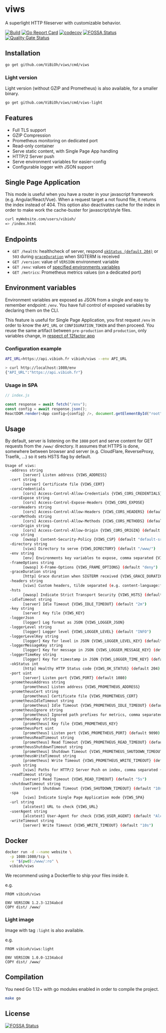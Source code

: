 # viws

A superlight HTTP fileserver with customizable behavior.

[![Build](https://github.com/ViBiOh/viws/workflows/Build/badge.svg)](https://github.com/ViBiOh/viws/actions)
[![Go Report Card](https://goreportcard.com/badge/github.com/ViBiOh/viws)](https://goreportcard.com/report/github.com/ViBiOh/viws)
[![codecov](https://codecov.io/gh/ViBiOh/viws/branch/main/graph/badge.svg)](https://codecov.io/gh/ViBiOh/viws)
[![FOSSA Status](https://app.fossa.io/api/projects/git%2Bgithub.com%2FViBiOh%2Fviws.svg?type=shield)](https://app.fossa.io/projects/git%2Bgithub.com%2FViBiOh%2Fviws?ref=badge_shield)
[![Quality Gate Status](https://sonarcloud.io/api/project_badges/measure?project=ViBiOh_viws&metric=alert_status)](https://sonarcloud.io/dashboard?id=ViBiOh_viws)

## Installation

```bash
go get github.com/ViBiOh/viws/cmd/viws
```

### Light version

Light version (without GZIP and Prometheus) is also available, for a smaller binary.

```bash
go get github.com/ViBiOh/viws/cmd/viws-light
```

## Features

- Full TLS support
- GZIP Compression
- Prometheus monitoring on dedicated port
- Read-only container
- Serve static content, with Single Page App handling
- HTTP/2 Server push
- Serve environment variables for easier-config
- Configurable logger with JSON support

## Single Page Application

This mode is useful when you have a router in your javascript framework (e.g. Angular/React/Vue). When a request target a not found file, it returns the index instead of 404. This option also deactivates cache for the index in order to make work the cache-buster for javascript/style files.

```bash
curl myWebsite.com/users/vibioh/
=> /index.html
```

## Endpoints

- `GET /health`: healthcheck of server, respond [`okStatus (default 204)`](#usage) or `503` during [`graceDuration`](#usage) when SIGTERM is received
- `GET /version`: value of `VERSION` environment variable
- `GET /env`: values of [specified environments variables](#environment-variables)
- `GET /metrics`: Prometheus metrics values (on a dedicated port)

## Environment variables

Environment variables are exposed as JSON from a single and easy to remember endpoint: `/env`. You have full control of exposed variables by declaring them on the CLI.

This feature is useful for Single Page Application, you first request `/env` in order to know the `API_URL` or `CONFIGURATION_TOKEN` and then proceed. You reuse the same artifact between `pre-production` and `production`, only variables change, in [respect of 12factor app](https://12factor.net/config)

### Configuration example

```bash
API_URL=https://api.vibioh.fr vibioh/viws --env API_URL

> curl http://localhost:1080/env
{"API_URL":"https://api.vibioh.fr"}
```

### Usage in SPA

```js
// index.js

const response = await fetch("/env");
const config = await response.json();
ReactDOM.render(<App config={config} />, document.getElementById("root"));
```

## Usage

By default, server is listening on the `1080` port and serve content for GET requests from the `/www/` directory. It assumes that HTTPS is done, somewhere between browser and server (e.g. CloudFlare, ReverseProxy, Traefik, ...) so it sets HSTS flag by default.

```bash
Usage of viws:
  -address string
        [server] Listen address {VIWS_ADDRESS}
  -cert string
        [server] Certificate file {VIWS_CERT}
  -corsCredentials
        [cors] Access-Control-Allow-Credentials {VIWS_CORS_CREDENTIALS}
  -corsExpose string
        [cors] Access-Control-Expose-Headers {VIWS_CORS_EXPOSE}
  -corsHeaders string
        [cors] Access-Control-Allow-Headers {VIWS_CORS_HEADERS} (default "Content-Type")
  -corsMethods string
        [cors] Access-Control-Allow-Methods {VIWS_CORS_METHODS} (default "GET")
  -corsOrigin string
        [cors] Access-Control-Allow-Origin {VIWS_CORS_ORIGIN} (default "*")
  -csp string
        [owasp] Content-Security-Policy {VIWS_CSP} (default "default-src 'self'; base-uri 'self'")
  -directory string
        [viws] Directory to serve {VIWS_DIRECTORY} (default "/www/")
  -env string
        [env] Environments key variables to expose, comma separated {VIWS_ENV}
  -frameOptions string
        [owasp] X-Frame-Options {VIWS_FRAME_OPTIONS} (default "deny")
  -graceDuration string
        [http] Grace duration when SIGTERM received {VIWS_GRACE_DURATION} (default "30s")
  -headers string
        [viws] Custom headers, tilde separated (e.g. content-language:fr~X-UA-Compatible:test) {VIWS_HEADERS}
  -hsts
        [owasp] Indicate Strict Transport Security {VIWS_HSTS} (default true)
  -idleTimeout string
        [server] Idle Timeout {VIWS_IDLE_TIMEOUT} (default "2m")
  -key string
        [server] Key file {VIWS_KEY}
  -loggerJson
        [logger] Log format as JSON {VIWS_LOGGER_JSON}
  -loggerLevel string
        [logger] Logger level {VIWS_LOGGER_LEVEL} (default "INFO")
  -loggerLevelKey string
        [logger] Key for level in JSON {VIWS_LOGGER_LEVEL_KEY} (default "level")
  -loggerMessageKey string
        [logger] Key for message in JSON {VIWS_LOGGER_MESSAGE_KEY} (default "message")
  -loggerTimeKey string
        [logger] Key for timestamp in JSON {VIWS_LOGGER_TIME_KEY} (default "time")
  -okStatus int
        [http] Healthy HTTP Status code {VIWS_OK_STATUS} (default 204)
  -port uint
        [server] Listen port {VIWS_PORT} (default 1080)
  -prometheusAddress string
        [prometheus] Listen address {VIWS_PROMETHEUS_ADDRESS}
  -prometheusCert string
        [prometheus] Certificate file {VIWS_PROMETHEUS_CERT}
  -prometheusIdleTimeout string
        [prometheus] Idle Timeout {VIWS_PROMETHEUS_IDLE_TIMEOUT} (default "10s")
  -prometheusIgnore string
        [prometheus] Ignored path prefixes for metrics, comma separated {VIWS_PROMETHEUS_IGNORE}
  -prometheusKey string
        [prometheus] Key file {VIWS_PROMETHEUS_KEY}
  -prometheusPort uint
        [prometheus] Listen port {VIWS_PROMETHEUS_PORT} (default 9090)
  -prometheusReadTimeout string
        [prometheus] Read Timeout {VIWS_PROMETHEUS_READ_TIMEOUT} (default "5s")
  -prometheusShutdownTimeout string
        [prometheus] Shutdown Timeout {VIWS_PROMETHEUS_SHUTDOWN_TIMEOUT} (default "5s")
  -prometheusWriteTimeout string
        [prometheus] Write Timeout {VIWS_PROMETHEUS_WRITE_TIMEOUT} (default "10s")
  -push string
        [viws] Paths for HTTP/2 Server Push on index, comma separated {VIWS_PUSH}
  -readTimeout string
        [server] Read Timeout {VIWS_READ_TIMEOUT} (default "5s")
  -shutdownTimeout string
        [server] Shutdown Timeout {VIWS_SHUTDOWN_TIMEOUT} (default "10s")
  -spa
        [viws] Indicate Single Page Application mode {VIWS_SPA}
  -url string
        [alcotest] URL to check {VIWS_URL}
  -userAgent string
        [alcotest] User-Agent for check {VIWS_USER_AGENT} (default "Alcotest")
  -writeTimeout string
        [server] Write Timeout {VIWS_WRITE_TIMEOUT} (default "10s")
```

## Docker

```bash
docker run -d --name website \
  -p 1080:1080/tcp \
  -v "$(pwd):/www/:ro" \
  vibioh/viws
```

We recommend using a Dockerfile to ship your files inside it.

e.g.

```
FROM vibioh/viws

ENV VERSION 1.2.3-1234abcd
COPY dist/ /www/
```

### Light image

Image with tag `:light` is also available.

e.g.

```
FROM vibioh/viws:light

ENV VERSION 1.0.0-1234abcd
COPY dist/ /www/
```

## Compilation

You need Go 1.12+ with go modules enabled in order to compile the project.

```bash
make go
```

## License

[![FOSSA Status](https://app.fossa.io/api/projects/git%2Bgithub.com%2FViBiOh%2Fviws.svg?type=large)](https://app.fossa.io/projects/git%2Bgithub.com%2FViBiOh%2Fviws?ref=badge_large)
